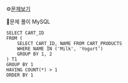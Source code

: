 ⚙[문제보기](https://school.programmers.co.kr/learn/courses/30/lessons/62284)



🔎문제 풀이
MySQL
```MySQL
SELECT CART_ID
FROM (
    SELECT CART_ID, NAME FROM CART_PRODUCTS 
    WHERE NAME IN ('Milk', 'Yogurt')
    GROUP BY 1, 2
) T1
GROUP BY 1
HAVING COUNT(*) > 1
ORDER BY 1
```